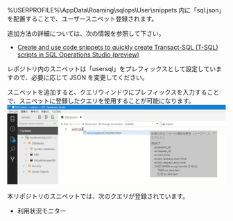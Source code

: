  %USERPROFILE%\AppData\Roaming\sqlops\User\snippets 内に「sql.json」を配置することで、ユーザースニペット登録されます。

追加方法の詳細については、次の情報を参照して下さい。
- [Create and use code snippets to quickly create Transact-SQL (T-SQL) scripts in SQL Operations Studio (preview)](https://docs.microsoft.com/en-us/sql/sql-operations-studio/code-snippets)

レポジトリ内のスニペットは「usersql」をプレフィックスとして設定していますので、必要に応じて JSON を変更してください。

スニペットを追加すると、クエリウィンドウにプレフィックスを入力することで、スニペットに登録したクエリを使用することが可能になります。
![イメージ](./img/img01.png)



本リポジトリのスニペットでは、次のクエリが登録されています。
- 利用状況モニター
